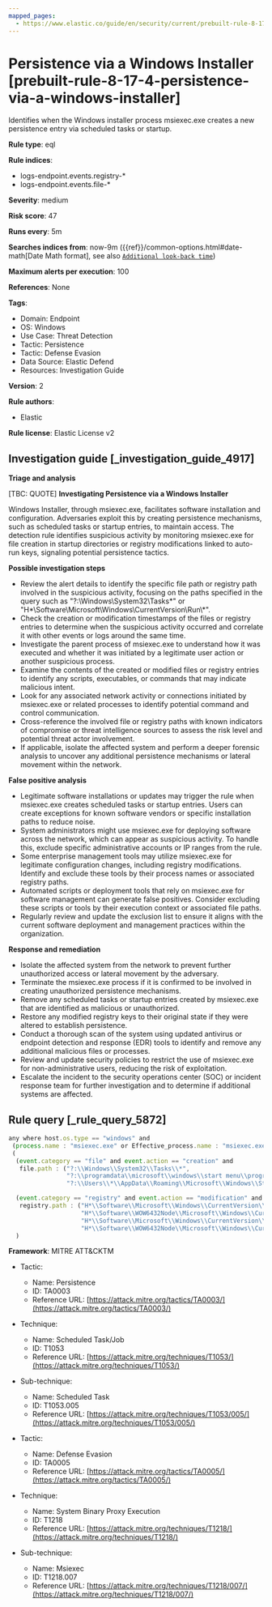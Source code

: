 ```yaml
---
mapped_pages:
  - https://www.elastic.co/guide/en/security/current/prebuilt-rule-8-17-4-persistence-via-a-windows-installer.html
---
```


# Persistence via a Windows Installer [prebuilt-rule-8-17-4-persistence-via-a-windows-installer]

Identifies when the Windows installer process msiexec.exe creates a new persistence entry via scheduled tasks or startup.

**Rule type**: eql

**Rule indices**:

* logs-endpoint.events.registry-*
* logs-endpoint.events.file-*

**Severity**: medium

**Risk score**: 47

**Runs every**: 5m

**Searches indices from**: now-9m ({{ref}}/common-options.html#date-math[Date Math format], see also [`Additional look-back time`](docs-content://solutions/security/detect-and-alert/create-detection-rule.md#rule-schedule))

**Maximum alerts per execution**: 100

**References**: None

**Tags**:

* Domain: Endpoint
* OS: Windows
* Use Case: Threat Detection
* Tactic: Persistence
* Tactic: Defense Evasion
* Data Source: Elastic Defend
* Resources: Investigation Guide

**Version**: 2

**Rule authors**:

* Elastic

**Rule license**: Elastic License v2

## Investigation guide [_investigation_guide_4917]

**Triage and analysis**

[TBC: QUOTE]
**Investigating Persistence via a Windows Installer**

Windows Installer, through msiexec.exe, facilitates software installation and configuration. Adversaries exploit this by creating persistence mechanisms, such as scheduled tasks or startup entries, to maintain access. The detection rule identifies suspicious activity by monitoring msiexec.exe for file creation in startup directories or registry modifications linked to auto-run keys, signaling potential persistence tactics.

**Possible investigation steps**

* Review the alert details to identify the specific file path or registry path involved in the suspicious activity, focusing on the paths specified in the query such as "?:\\Windows\\System32\\Tasks\*" or "H*\\Software\\Microsoft\\Windows\\CurrentVersion\\Run\\*".
* Check the creation or modification timestamps of the files or registry entries to determine when the suspicious activity occurred and correlate it with other events or logs around the same time.
* Investigate the parent process of msiexec.exe to understand how it was executed and whether it was initiated by a legitimate user action or another suspicious process.
* Examine the contents of the created or modified files or registry entries to identify any scripts, executables, or commands that may indicate malicious intent.
* Look for any associated network activity or connections initiated by msiexec.exe or related processes to identify potential command and control communication.
* Cross-reference the involved file or registry paths with known indicators of compromise or threat intelligence sources to assess the risk level and potential threat actor involvement.
* If applicable, isolate the affected system and perform a deeper forensic analysis to uncover any additional persistence mechanisms or lateral movement within the network.

**False positive analysis**

* Legitimate software installations or updates may trigger the rule when msiexec.exe creates scheduled tasks or startup entries. Users can create exceptions for known software vendors or specific installation paths to reduce noise.
* System administrators might use msiexec.exe for deploying software across the network, which can appear as suspicious activity. To handle this, exclude specific administrative accounts or IP ranges from the rule.
* Some enterprise management tools may utilize msiexec.exe for legitimate configuration changes, including registry modifications. Identify and exclude these tools by their process names or associated registry paths.
* Automated scripts or deployment tools that rely on msiexec.exe for software management can generate false positives. Consider excluding these scripts or tools by their execution context or associated file paths.
* Regularly review and update the exclusion list to ensure it aligns with the current software deployment and management practices within the organization.

**Response and remediation**

* Isolate the affected system from the network to prevent further unauthorized access or lateral movement by the adversary.
* Terminate the msiexec.exe process if it is confirmed to be involved in creating unauthorized persistence mechanisms.
* Remove any scheduled tasks or startup entries created by msiexec.exe that are identified as malicious or unauthorized.
* Restore any modified registry keys to their original state if they were altered to establish persistence.
* Conduct a thorough scan of the system using updated antivirus or endpoint detection and response (EDR) tools to identify and remove any additional malicious files or processes.
* Review and update security policies to restrict the use of msiexec.exe for non-administrative users, reducing the risk of exploitation.
* Escalate the incident to the security operations center (SOC) or incident response team for further investigation and to determine if additional systems are affected.


## Rule query [_rule_query_5872]

```js
any where host.os.type == "windows" and
 (process.name : "msiexec.exe" or Effective_process.name : "msiexec.exe") and
 (
  (event.category == "file" and event.action == "creation" and
   file.path : ("?:\\Windows\\System32\\Tasks\\*",
                "?:\\programdata\\microsoft\\windows\\start menu\\programs\\startup\\*",
                "?:\\Users\\*\\AppData\\Roaming\\Microsoft\\Windows\\Start Menu\\Programs\\Startup\\*")) or

  (event.category == "registry" and event.action == "modification" and
   registry.path : ("H*\\Software\\Microsoft\\Windows\\CurrentVersion\\Run\\*",
                    "H*\\Software\\WOW6432Node\\Microsoft\\Windows\\CurrentVersion\\Run\\*",
                    "H*\\Software\\Microsoft\\Windows\\CurrentVersion\\Policies\\Explorer\\Run\\*",
                    "H*\\Software\\WOW6432Node\\Microsoft\\Windows\\CurrentVersion\\Policies\\Explorer\\Run\\*"))
  )
```

**Framework**: MITRE ATT&CKTM

* Tactic:

    * Name: Persistence
    * ID: TA0003
    * Reference URL: [https://attack.mitre.org/tactics/TA0003/](https://attack.mitre.org/tactics/TA0003/)

* Technique:

    * Name: Scheduled Task/Job
    * ID: T1053
    * Reference URL: [https://attack.mitre.org/techniques/T1053/](https://attack.mitre.org/techniques/T1053/)

* Sub-technique:

    * Name: Scheduled Task
    * ID: T1053.005
    * Reference URL: [https://attack.mitre.org/techniques/T1053/005/](https://attack.mitre.org/techniques/T1053/005/)

* Tactic:

    * Name: Defense Evasion
    * ID: TA0005
    * Reference URL: [https://attack.mitre.org/tactics/TA0005/](https://attack.mitre.org/tactics/TA0005/)

* Technique:

    * Name: System Binary Proxy Execution
    * ID: T1218
    * Reference URL: [https://attack.mitre.org/techniques/T1218/](https://attack.mitre.org/techniques/T1218/)

* Sub-technique:

    * Name: Msiexec
    * ID: T1218.007
    * Reference URL: [https://attack.mitre.org/techniques/T1218/007/](https://attack.mitre.org/techniques/T1218/007/)



